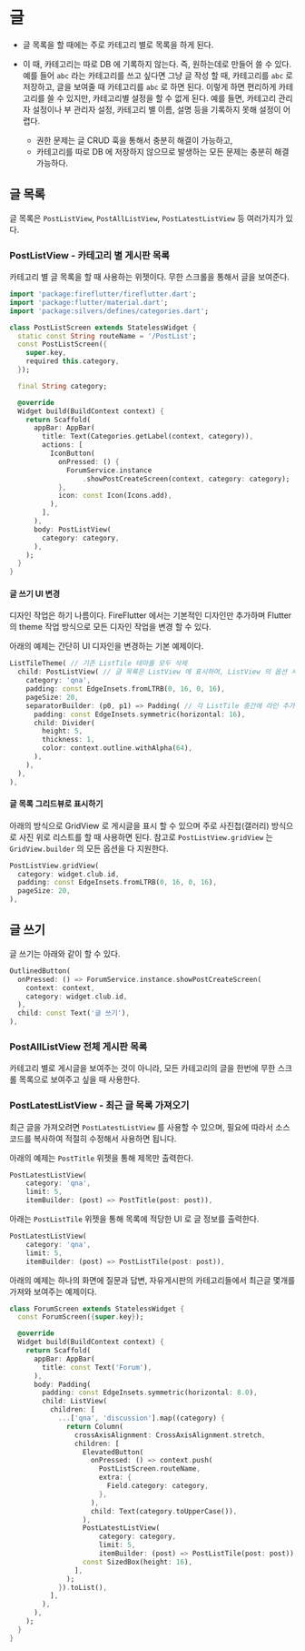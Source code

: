 # 글


- 글 목록을 할 때에는 주로 카테고리 별로 목록을 하게 된다.

- 이 때, 카테고리는 따로 DB 에 기록하지 않는다. 즉, 원하는데로 만들어 쓸 수 있다. 예를 들어 `abc` 라는 카테고리를 쓰고 싶다면 그냥 글 작성 할 때, 카테고리를 `abc` 로 저장하고, 글을 보여줄 때 카테고리를 `abc` 로 하면 된다. 이렇게 하면 편리하게 카테고리를 쓸 수 있지만, 카테고리별 설정을 할 수 없게 된다. 예를 들면, 카테고리 관리자 설정이나 부 관리자 설정, 카테고리 별 이름, 설명 등을 기록하지 못해 설정이 어렵다.
  - 권한 문제는 글 CRUD 훅을 통해서 충분히 해결이 가능하고,
  - 카테고리를 따로 DB 에 저장하지 않으므로 발생하는 모든 문제는 충분히 해결 가능하다.




## 글 목록


글 목록은 `PostListView`, `PostAllListView`, `PostLatestListView` 등 여러가지가 있다.


### PostListView - 카테고리 별 게시판 목록

카테고리 별 글 목록을 할 때 사용하는 위젯이다. 무한 스크롤을 통해서 글을 보여준다.

```dart
import 'package:fireflutter/fireflutter.dart';
import 'package:flutter/material.dart';
import 'package:silvers/defines/categories.dart';

class PostListScreen extends StatelessWidget {
  static const String routeName = '/PostList';
  const PostListScreen({
    super.key,
    required this.category,
  });

  final String category;

  @override
  Widget build(BuildContext context) {
    return Scaffold(
      appBar: AppBar(
        title: Text(Categories.getLabel(context, category)),
        actions: [
          IconButton(
            onPressed: () {
              ForumService.instance
                  .showPostCreateScreen(context, category: category);
            },
            icon: const Icon(Icons.add),
          ),
        ],
      ),
      body: PostListView(
        category: category,
      ),
    );
  }
}
```


#### 글 쓰기 UI 변경

디자인 작업은 하기 나름이다. FireFlutter 에서는 기본적인 디자인만 추가하며 Flutter 의 theme 작업 방식으로 모든 디자인 작업을 변경 할 수 있다.

아래의 예제는 간단히 UI 디자인을 변경하는 기본 예제이다.

```dart
ListTileTheme( // 기존 ListTile 테마를 모두 삭제
  child: PostListView( // 글 목록은 ListView 에 표시하며, ListView 의 옵션 사용 가능.
    category: 'qna',
    padding: const EdgeInsets.fromLTRB(0, 16, 0, 16),
    pageSize: 20,
    separatorBuilder: (p0, p1) => Padding( // 각 ListTile 중간에 라인 추가
      padding: const EdgeInsets.symmetric(horizontal: 16),
      child: Divider(
        height: 5,
        thickness: 1,
        color: context.outline.withAlpha(64),
      ),
    ),
  ),
),
```

#### 글 목록 그리드뷰로 표시하기

아래의 방식으로 GridView 로 게시글을 표시 할 수 있으며 주로 사진첩(갤러리) 방식으로 사진 위로 리스트를 할 때 사용하면 된다.
참고로 `PostListView.gridView` 는 `GridView.builder` 의 모든 옵션을 다 지원한다.


```dart
PostListView.gridView(
  category: widget.club.id,
  padding: const EdgeInsets.fromLTRB(0, 16, 0, 16),
  pageSize: 20,
),
```



## 글 쓰기

글 쓰기는 아래와 같이 할 수 있다.

```dart
OutlinedButton(
  onPressed: () => ForumService.instance.showPostCreateScreen(
    context: context,
    category: widget.club.id,
  ),
  child: const Text('글 쓰기'),
),
```



### PostAllListView 전체 게시판 목록

카테고리 별로 게시글을 보여주는 것이 아니라, 모든 카테고리의 글을 한번에 무한 스크롤 목록으로 보여주고 싶을 때 사용한다.






### PostLatestListView - 최근 글 목록 가져오기


최근 글을 가져오려면 `PostLatestListView` 를 사용할 수 있으며, 필요에 따라서 소스 코드를 복사하여 적절히 수정해서 사용하면 됩니다.


아래의 예제는 `PostTitle` 위젯을 통해 제목만 출력한다.

```dart
PostLatestListView(
    category: 'qna',
    limit: 5,
    itemBuilder: (post) => PostTitle(post: post)),
```

아래는 `PostListTile` 위젯을 통해 목록에 적당한 UI 로 글 정보를 출력한다.

```dart
PostLatestListView(
    category: 'qna',
    limit: 5,
    itemBuilder: (post) => PostListTile(post: post)),
```


아래의 예제는 하나의 화면에 질문과 답변, 자유게시판의 카테고리들에서 최근글 몇개를 가져와 보여주는 예제이다.

```dart
class ForumScreen extends StatelessWidget {
  const ForumScreen({super.key});

  @override
  Widget build(BuildContext context) {
    return Scaffold(
      appBar: AppBar(
        title: const Text('Forum'),
      ),
      body: Padding(
        padding: const EdgeInsets.symmetric(horizontal: 8.0),
        child: ListView(
          children: [
            ...['qna', 'discussion'].map((category) {
              return Column(
                crossAxisAlignment: CrossAxisAlignment.stretch,
                children: [
                  ElevatedButton(
                    onPressed: () => context.push(
                      PostListScreen.routeName,
                      extra: {
                        Field.category: category,
                      },
                    ),
                    child: Text(category.toUpperCase()),
                  ),
                  PostLatestListView(
                      category: category,
                      limit: 5,
                      itemBuilder: (post) => PostListTile(post: post)),
                  const SizedBox(height: 16),
                ],
              );
            }).toList(),
          ],
        ),
      ),
    );
  }
}
```

